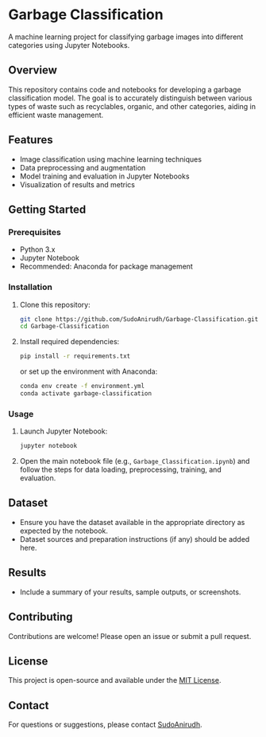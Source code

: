 
# Garbage Classification

A machine learning project for classifying garbage images into different categories using Jupyter Notebooks.

## Overview

This repository contains code and notebooks for developing a garbage classification model. The goal is to accurately distinguish between various types of waste such as recyclables, organic, and other categories, aiding in efficient waste management.

## Features

- Image classification using machine learning techniques
- Data preprocessing and augmentation
- Model training and evaluation in Jupyter Notebooks
- Visualization of results and metrics

## Getting Started

### Prerequisites

- Python 3.x
- Jupyter Notebook
- Recommended: Anaconda for package management

### Installation

1. Clone this repository:
    ```bash
    git clone https://github.com/SudoAnirudh/Garbage-Classification.git
    cd Garbage-Classification
    ```
2. Install required dependencies:
    ```bash
    pip install -r requirements.txt
    ```
    or set up the environment with Anaconda:
    ```bash
    conda env create -f environment.yml
    conda activate garbage-classification
    ```

### Usage

1. Launch Jupyter Notebook:
    ```bash
    jupyter notebook
    ```
2. Open the main notebook file (e.g., `Garbage_Classification.ipynb`) and follow the steps for data loading, preprocessing, training, and evaluation.

## Dataset

- Ensure you have the dataset available in the appropriate directory as expected by the notebook.
- Dataset sources and preparation instructions (if any) should be added here.

## Results

- Include a summary of your results, sample outputs, or screenshots.

## Contributing

Contributions are welcome! Please open an issue or submit a pull request.

## License

This project is open-source and available under the [MIT License](LICENSE).

## Contact

For questions or suggestions, please contact [SudoAnirudh](https://github.com/SudoAnirudh).


